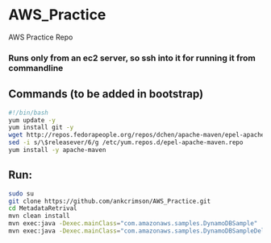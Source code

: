 # AWS_Practice
AWS Practice Repo

### Runs only from an ec2 server, so ssh into it for running it from commandline

## Commands (to be added in bootstrap)

```bash
#!/bin/bash
yum update -y
yum install git -y
wget http://repos.fedorapeople.org/repos/dchen/apache-maven/epel-apache-maven.repo -O /etc/yum.repos.d/epel-apache-maven.repo
sed -i s/\$releasever/6/g /etc/yum.repos.d/epel-apache-maven.repo
yum install -y apache-maven
```

## Run:

```bash
sudo su
git clone https://github.com/ankcrimson/AWS_Practice.git
cd MetadataRetrival
mvn clean install
mvn exec:java -Dexec.mainClass="com.amazonaws.samples.DynamoDBSample"
mvn exec:java -Dexec.mainClass="com.amazonaws.samples.DynamoDBSampleDelete"
```